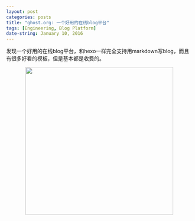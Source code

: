```yaml
---
layout: post
categories: posts
title: "ghost.org: 一个好用的在线blog平台"
tags: [Engineering, Blog Platform]
date-string: January 10, 2016
---
```


发现一个好用的在线blog平台，和hexo一样完全支持用markdown写blog，而且有很多好看的模板，但是基本都是收费的。

<center>
    <img src="http://7xkiab.com1.z0.glb.clouddn.com/blog%2Ftools%2Fghost-sign-up.jpg" width="400">
</center>